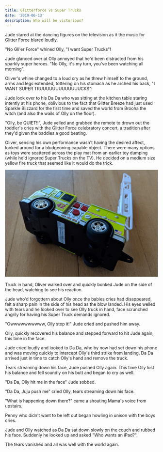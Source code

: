 ```yaml
---
title: Glitterforce vs Super Trucks
date: '2019-06-13'
description: Who will be victorious?
---
```


Jude stared at the dancing figures on the television as it the music for Glitter Force blared loudly.

"No Gli'er Force" whined Olly, "I want Super Trucks"!

Jude glanced over at Olly annoyed that he'd been distracted from his sparkly super heroes. "No Olly, it's my turn, you've been watching all morning".

Oliver's whine changed to a loud cry as he threw himself to the ground, arms and legs extended, tottering on his stomach as he arched his back, "I WANT SUPER TRUUUUUUUUUUUUUCKS"!

Jude look over to his Da Da who was sitting at the kitchen table staring intently at his phone, oblivious to the fact that Glitter Breeze had just used Sparkle Blizzard for the first time and saved the world from Brooha the witch (and also the wails of Olly on the floor). 

"Olly, be QUIET!!", Jude yelled and grabbed the remote to drown out the toddler's cries with the Glitter Force celebratory concert, a tradition after they'd given the baddies a good beating.

Oliver, sensing his own performance wasn't having the desired affect, looked around for a bludgeoning capable object. There were many options as toys were scattered across the play mat from an earlier toy dumping (while he'd ignored Super Trucks on the TV). He decided on a medium size yellow fire truck that seemed like it would do the trick.

![Scene of the Crime](./assaultWeapon.jpg)

Truck in hand, Oliver walked over and quickly bonked Jude on the side of the head, watching to see his reaction.

Jude who'd forgottern about Olly once the babies cries had disappeared, felt a sharp pain in the side of his head as the blow landed. His eyes welled with tears and he looked over to see Olly truck in hand, face scrunched angrily for having his Super Truck demands ignored.

"Owwwwwwwwww, Olly stop it!" Jude cried and pushed him away.

Olly, quickly recovered his balance and stepped forward to hit Jude again, this time in the face.

Jude cried loudly and looked to Da Da, who by now had set down his phone and was moving quickly to intercept Olly's third strike from landing. Da Da arrived just in time to catch Olly's hand and remove the truck.

Tears streaming down his face, Jude pushed Olly again. This time Olly lost his balance and fell soundly on his butt and began to cry as well.

"Da Da, Olly hit me in the face" Jude sobbed.

"Da Da, Juju push me" cried Olly, tears streaming down his face.

"What is happening down there?" came a shouting Mama's voice from upstairs.

Penny who didn't want to be left out began howling in unison with the boys cries.

Jude and Olly watched as Da Da sat down slowly on the couch and rubbed his face. Suddenly he looked up and asked "Who wants an iPad?".

The tears vanished and all was well with the world again.